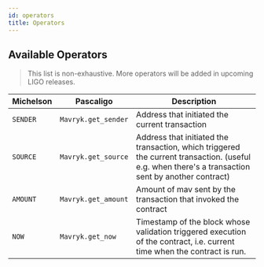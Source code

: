 ```yaml
---
id: operators
title: Operators
---
```


## Available Operators

> This list is non-exhaustive. More operators will be added in
> upcoming LIGO releases.

|Michelson   	|Pascaligo   	|Description |
|---	|---	|---	|
| `SENDER` | `Mavryk.get_sender` | Address that initiated the current transaction
| `SOURCE` | `Mavryk.get_source` | Address that initiated the transaction, which triggered the current transaction. (useful e.g. when there's a transaction sent by another contract)
| `AMOUNT` | `Mavryk.get_amount` | Amount of mav sent by the transaction that invoked the contract
| `NOW`    | `Mavryk.get_now`    | Timestamp of the block whose validation triggered execution of the contract, i.e. current time when the contract is run.
